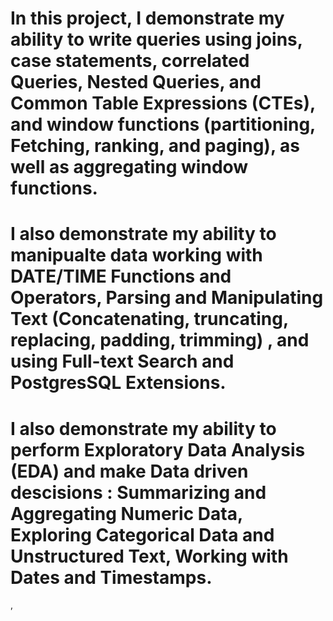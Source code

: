 # In this project, I demonstrate my ability to write queries using joins, case statements, correlated Queries, Nested Queries, and Common Table Expressions (CTEs), and window functions (partitioning, Fetching, ranking, and paging), as well as aggregating window functions. 

# I also demonstrate my ability to manipualte data working with DATE/TIME Functions and Operators, Parsing and Manipulating Text (Concatenating, truncating, replacing, padding, trimming) , and using Full-text Search and PostgresSQL Extensions. 

# I also demonstrate my ability to perform Exploratory Data Analysis (EDA) and make Data driven descisions : Summarizing and Aggregating Numeric Data, Exploring Categorical Data and Unstructured Text, Working with Dates and Timestamps. 

, 

